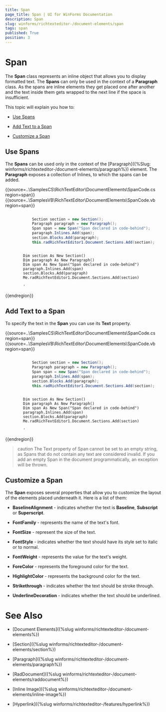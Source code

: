 ```yaml
---
title: Span
page_title: Span | UI for WinForms Documentation
description: Span
slug: winforms/richtexteditor-/document-elements/span
tags: span
published: True
position: 3
---
```


# Span


The __Span__ class represents an inline object that allows you to display formatted text. The __Spans__ can only be used in the context of a __Paragraph__ class. As the spans are inline elements they get placed one after another and the text inside them gets wrapped to the next line if the space is insufficient.

This topic will explain you how to:

* [Use Spans](#use-spans)

* [Add Text to a Span](#add-text-to-a-span)

* [Customize a Span](#customize-a-span)

## Use Spans

The __Spans__ can be used only in the context of the [Paragraph]({%Slug: winforms/richtexteditor-/document-elements/paragraph%}) element. The __Paragraph__ exposes a collection of Inlines, to which the spans can be added.

{{source=..\SamplesCS\RichTextEditor\DocumentElements\SpanCode.cs region=span}} 
{{source=..\SamplesVB\RichTextEditor\DocumentElements\SpanCode.vb region=span}} 

````C#
            
            Section section = new Section();
            Paragraph paragraph = new Paragraph();
            Span span = new Span("Span declared in code-behind");
            paragraph.Inlines.Add(span);
            section.Blocks.Add(paragraph);
            this.radRichTextEditor1.Document.Sections.Add(section);
````
````VB.NET

        Dim section As New Section()
        Dim paragraph As New Paragraph()
        Dim span As New Span("Span declared in code-behind")
        paragraph.Inlines.Add(span)
        section.Blocks.Add(paragraph)
        Me.radRichTextEditor1.Document.Sections.Add(section)

        '
````

{{endregion}} 


## Add Text to a Span

To specify the text in the __Span__ you can use its __Text__ property.

{{source=..\SamplesCS\RichTextEditor\DocumentElements\SpanCode.cs region=span}} 
{{source=..\SamplesVB\RichTextEditor\DocumentElements\SpanCode.vb region=span}} 

````C#
            
            Section section = new Section();
            Paragraph paragraph = new Paragraph();
            Span span = new Span("Span declared in code-behind");
            paragraph.Inlines.Add(span);
            section.Blocks.Add(paragraph);
            this.radRichTextEditor1.Document.Sections.Add(section);
````
````VB.NET

        Dim section As New Section()
        Dim paragraph As New Paragraph()
        Dim span As New Span("Span declared in code-behind")
        paragraph.Inlines.Add(span)
        section.Blocks.Add(paragraph)
        Me.radRichTextEditor1.Document.Sections.Add(section)

        '
````

{{endregion}} 


>caution The Text property of Span cannot be set to an empty string, as Spans that do not contain any text are considered invalid. If you add an empty Span in the document programmatically, an exception will be thrown.
>

## Customize a Span

The __Span__ exposes several properties that allow you to customize the layout of the elements placed underneath it. Here is a list of them:
        

* __BaselineAlignment__ - indicates whether the text is __Baseline__, __Subscript__ or __Superscript__.
            

* __FontFamily__ - represents the name of the text's font.
            

* __FontSize__ - represent the size of the text.
            

* __FontStyle__ - indicates whether the text should have its style set to italic or to normal.
            

* __FontWeight__ - represents the value for the text's weight.
            

* __ForeColor__ - represents the foreground color for the text.
            

* __HighlightColor__ - represents the background color for the text.
            

* __Strikethrough__ - indicates whether the text should be stroke through.
            

* __UnderlineDecoration__ - indicates whether the text should be underlined.
            

# See Also

 * [Document Elements]({%slug winforms/richtexteditor-/document-elements%})

 * [Section]({%slug winforms/richtexteditor-/document-elements/section%})

 * [Paragraph]({%slug winforms/richtexteditor-/document-elements/paragraph%})

 * [RadDocument]({%slug winforms/richtexteditor-/document-elements/raddocument%})

 * [Inline Image]({%slug winforms/richtexteditor-/document-elements/inline-image%})

 * [Hyperlink]({%slug winforms/richtexteditor-/features/hyperlink%})
